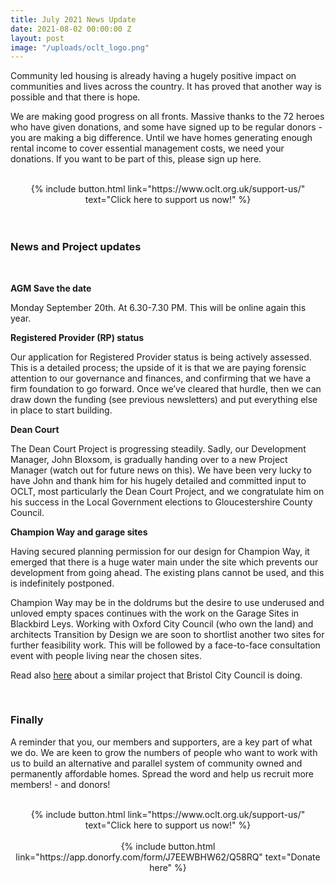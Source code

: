 ```yaml
---
title: July 2021 News Update
date: 2021-08-02 00:00:00 Z
layout: post
image: "/uploads/oclt_logo.png"
---
```


Community led housing is already having a hugely positive impact on communities and lives across the country. It has proved that another way is possible and that there is hope.

We are making good progress on all fronts. Massive thanks to the 72 heroes who have given donations, and some have signed up to be regular donors - you are making a big difference. Until we have homes generating enough rental income to cover essential management costs, we need your donations. If you want to be part of this, please sign up here.

<br>

<center>{% include button.html link="https://www.oclt.org.uk/support-us/" text="Click here to support us now!" %}</center> <br>

<br>

### News and Project updates

<br>

**AGM Save the date**

Monday September 20th. At 6.30-7.30 PM. This will be online again this year.

**Registered Provider (RP) status**

Our application for Registered Provider status is being actively assessed. This is a detailed process; the upside of it is that we are paying forensic attention to our governance and finances, and confirming that we have a firm foundation to go forward. Once we’ve cleared that hurdle, then we can draw down the funding (see previous newsletters) and put everything else in place to start building.

**Dean Court**

The Dean Court Project is progressing steadily. Sadly, our Development Manager, John Bloxsom, is gradually handing over to a new Project Manager (watch out for future news on this). We have been very lucky to have John and thank him for his hugely detailed and committed input to OCLT, most particularly the Dean Court Project, and we congratulate him on his success in the Local Government elections to Gloucestershire County Council.

**Champion Way and garage sites**

Having secured planning permission for our design for Champion Way, it emerged that there is a huge water main under the site which prevents our development from going ahead. The existing plans cannot be used, and this is indefinitely postponed.

Champion Way may be in the doldrums but the desire to use underused and unloved empty spaces continues with the work on the Garage Sites in Blackbird Leys. Working with Oxford City Council (who own the land) and architects Transition by Design we are soon to shortlist another two sites for further feasibility work. This will be followed by a face-to-face consultation event with people living near the chosen sites.

Read also [here](https://oclt.us7.list-manage.com/track/click?u=705f7de83867afe997c4f8eba&id=d08bcb0149&e=551b15e2ce) about a similar project that Bristol City Council is doing.

<br>

### **Finally**

A reminder that you, our members and supporters, are a key part of what we do. We are keen to grow the numbers of people who want to work with us to build an alternative and parallel system of community owned and permanently affordable homes. Spread the word and help us recruit more members! - and donors!

<br>

<center>{% include button.html link="https://www.oclt.org.uk/support-us/" text="Click here to support us now!" %}</center> <br>

<center>{% include button.html link="https://app.donorfy.com/form/J7EEWBHW62/Q58RQ" text="Donate here" %}</center>
